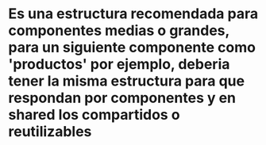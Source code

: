 # Es una estructura recomendada para componentes medias o grandes, para un siguiente componente como 'productos' por ejemplo, deberia tener la misma estructura para que respondan por componentes y en shared los compartidos o reutilizables